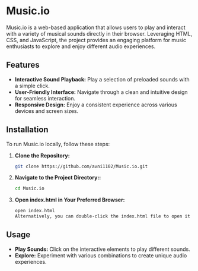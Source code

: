 # Music.io

Music.io is a web-based application that allows users to play and interact with a variety of musical sounds directly in their browser. Leveraging HTML, CSS, and JavaScript, the project provides an engaging platform for music enthusiasts to explore and enjoy different audio experiences.

## Features

- **Interactive Sound Playback:** Play a selection of preloaded sounds with a simple click.
- **User-Friendly Interface:** Navigate through a clean and intuitive design for seamless interaction.
- **Responsive Design:** Enjoy a consistent experience across various devices and screen sizes.

## Installation

To run Music.io locally, follow these steps:

1. **Clone the Repository:**
   ```bash
   git clone https://github.com/avni1102/Music.io.git
   
1. **Navigate to the Project Directory::**
   ```bash
   cd Music.io

1. **Open index.html in Your Preferred Browser:**
   ```bash
   open index.html
   Alternatively, you can double-click the index.html file to open it in your default browser.

## Usage

- **Play Sounds:** Click on the interactive elements to play different sounds.
- **Explore:** Experiment with various combinations to create unique audio experiences.
